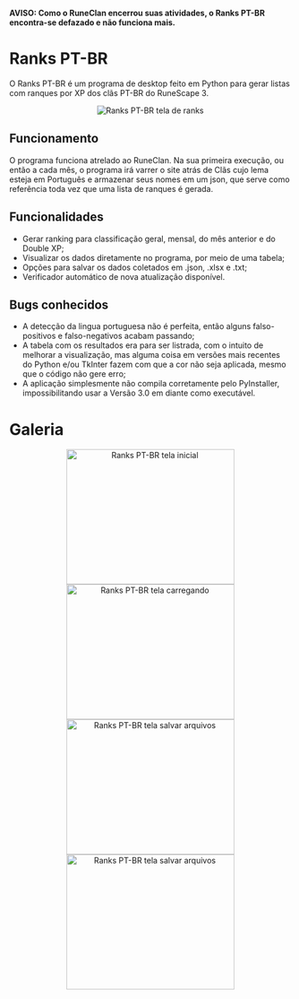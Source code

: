 <b>AVISO: Como o RuneClan encerrou suas atividades, o Ranks PT-BR encontra-se defazado e não funciona mais.</b>

# Ranks PT-BR
O Ranks PT-BR é um programa de desktop feito em Python para gerar listas com ranques por XP dos clãs PT-BR do RuneScape 3.

<p align="center">
  <img src="https://i.imgur.com/gI6vu68.png" alt="Ranks PT-BR tela de ranks"/>
</p>

## Funcionamento
O programa funciona atrelado ao RuneClan. Na sua primeira execução, ou então a cada mês, o programa irá varrer o site atrás de Clãs cujo lema esteja em Português e armazenar seus nomes em um json, que serve como referência toda vez que uma lista de ranques é gerada.

## Funcionalidades
- Gerar ranking para classificação geral, mensal, do mês anterior e do Double XP;
- Visualizar os dados diretamente no programa, por meio de uma tabela;
- Opções para salvar os dados coletados em .json, .xlsx e .txt;
- Verificador automático de nova atualização disponível.

## Bugs conhecidos
- A detecção da lingua portuguesa não é perfeita, então alguns falso-positivos e falso-negativos acabam passando;
- A tabela com os resultados era para ser listrada, com o intuito de melhorar a visualização, mas alguma coisa em versões mais recentes do Python e/ou TkInter fazem com que a cor não seja aplicada, mesmo que o código não gere erro;
- A aplicação simplesmente não compila corretamente pelo PyInstaller, impossibilitando usar a Versão 3.0 em diante como executável.

# Galeria
<p align="center">
  <img src="https://i.imgur.com/rsfADr5.png" alt="Ranks PT-BR tela inicial" width="300" height="241"/> <img src="https://i.imgur.com/C2Oz53P.png" alt="Ranks PT-BR tela carregando" width="300" height="241"/> <img src="https://i.imgur.com/Ick0yHO.png" alt="Ranks PT-BR tela salvar arquivos" width="300" height="241"/>
  <img src="https://i.imgur.com/l3zjvl9.png" alt="Ranks PT-BR tela salvar arquivos" width="300" height="241"/>
</p>